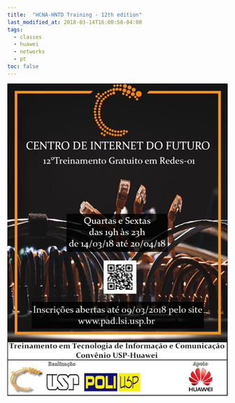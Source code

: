```yaml
---
title:  "HCNA-HNTD Training - 12th edition"
last_modified_at: 2018-03-14T16:00:58-04:00
tags:
  - classes
  - huawei
  - networks
  - pt
toc: false
---
```


![](/assets/images/posts/2018-03-14-hntd-12.jpeg)
